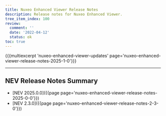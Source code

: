 ```yaml
---
title: Nuxeo Enhanced Viewer Release Notes
description: Release notes for Nuxeo Enhanced Viewer.
tree_item_index: 100
review:
  comment: ''
  date: '2022-04-12'
  status: ok
toc: true
---
```


{{{multiexcerpt 'nuxeo-enhanced-viewer-updates' page='nuxeo-enhanced-viewer-release-notes-2025-1-0'}}}

---

## NEV Release Notes Summary


- [NEV 2025.0.0]({{page page='nuxeo-enhanced-viewer-release-notes-2025-0-0'}})
- [NEV 2.3.0]({{page page='nuxeo-enhanced-viewer-release-notes-2-3-0'}})
